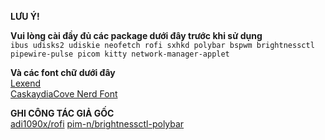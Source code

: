 ****LƯU Ý!****

**Vui lòng cài đầy đủ các package dưới đây trước khi sử dụng**  
```ibus udisks2 udiskie neofetch rofi sxhkd polybar bspwm brightnessctl pipewire-pulse picom kitty network-manager-applet```

**Và các font chữ dưới đây**  
[Lexend](https://fonts.google.com/specimen/Lexend)  
[CaskaydiaCove Nerd Font](https://github.com/ryanoasis/nerd-fonts/releases/download/v3.3.0/CascadiaCode.zip)  


**GHI CÔNG TÁC GIẢ GỐC**  
[adi1090x/rofi](https://github.com/adi1090x/rofi)
[pim-n/brightnessctl-polybar](https://github.com/pim-n/brightnessctl-polybar)
